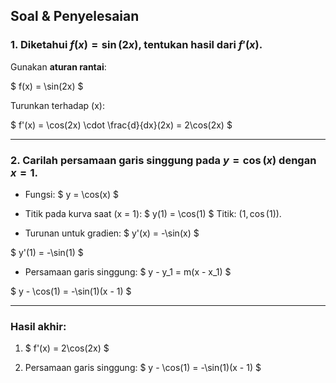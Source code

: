 ## Soal & Penyelesaian

### 1. Diketahui $f(x) = \sin(2x)$, tentukan hasil dari $f'(x)$.

Gunakan **aturan rantai**:

$
f(x) = \sin(2x)
$

Turunkan terhadap \(x\):

$
f'(x) = \cos(2x) \cdot \frac{d}{dx}(2x) = 2\cos(2x)
$

---

### 2. Carilah persamaan garis singgung pada $y = \cos(x)$ dengan $x = 1$.

- Fungsi: 
$
y = \cos(x)
$

- Titik pada kurva saat \(x = 1\):
$
y(1) = \cos(1)
$
Titik: $(1, \cos(1))$.

- Turunan untuk gradien:
$
y'(x) = -\sin(x)
$

$
y'(1) = -\sin(1)
$

- Persamaan garis singgung:
$
y - y_1 = m(x - x_1)
$

$
y - \cos(1) = -\sin(1)(x - 1)
$

---

### **Hasil akhir:**

1. $
f'(x) = 2\cos(2x)
$

2. Persamaan garis singgung:
$
y - \cos(1) = -\sin(1)(x - 1)
$
